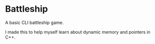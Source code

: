 # Battleship
A basic CLI battleship game.

I made this to help myself learn about dynamic memory and pointers in C++.
